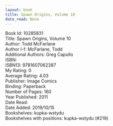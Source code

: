 ```yaml
---
layout: book
title: Spawn Origins, Volume 10
date_read: None
---
```


Book Id: 10285831<br />
Title: Spawn Origins, Volume 10<br />
Author: Todd McFarlane<br />
Author l-f: McFarlane, Todd<br />
Additional Authors: Greg Capullo<br />
ISBN: <br />
ISBN13: 9781607062387<br />
My Rating: 0<br />
Average Rating: 4.03<br />
Publisher: Image Comics<br />
Binding: Paperback<br />
Number of Pages: 160<br />
Year Published: 2011<br />
Date Read: <br />
Date Added: 2019/10/15<br />
Bookshelves: kupka-wstydu<br />
Bookshelves with positions: kupka-wstydu (#219)<br />

